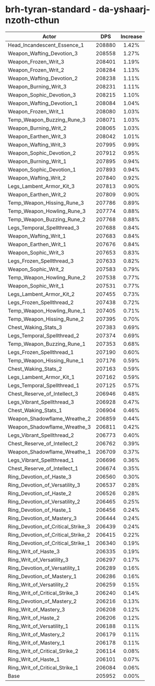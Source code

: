 # brh-tyran-standard - da-yshaarj-nzoth-cthun
| Actor | DPS | Increase |
|---|:---:|:---:|
|Head_Incandescent_Essence_1|208880|1.42%|
|Weapon_Wafting_Devotion_3|208558|1.27%|
|Weapon_Frozen_Writ_3|208401|1.19%|
|Weapon_Frozen_Writ_2|208284|1.13%|
|Weapon_Wafting_Devotion_2|208238|1.11%|
|Weapon_Burning_Writ_3|208231|1.11%|
|Weapon_Sophic_Devotion_3|208215|1.10%|
|Weapon_Wafting_Devotion_1|208084|1.04%|
|Weapon_Frozen_Writ_1|208080|1.03%|
|Temp_Weapon_Buzzing_Rune_3|208071|1.03%|
|Weapon_Burning_Writ_2|208065|1.03%|
|Weapon_Earthen_Writ_3|208042|1.01%|
|Weapon_Wafting_Writ_3|207995|0.99%|
|Weapon_Sophic_Devotion_2|207912|0.95%|
|Weapon_Burning_Writ_1|207895|0.94%|
|Weapon_Sophic_Devotion_1|207893|0.94%|
|Weapon_Wafting_Writ_2|207840|0.92%|
|Legs_Lambent_Armor_Kit_3|207813|0.90%|
|Weapon_Earthen_Writ_2|207809|0.90%|
|Temp_Weapon_Hissing_Rune_3|207786|0.89%|
|Temp_Weapon_Howling_Rune_3|207774|0.88%|
|Temp_Weapon_Buzzing_Rune_2|207768|0.88%|
|Legs_Temporal_Spellthread_3|207688|0.84%|
|Weapon_Wafting_Writ_1|207683|0.84%|
|Weapon_Earthen_Writ_1|207676|0.84%|
|Weapon_Sophic_Writ_3|207653|0.83%|
|Legs_Frozen_Spellthread_3|207633|0.82%|
|Weapon_Sophic_Writ_2|207583|0.79%|
|Temp_Weapon_Howling_Rune_2|207538|0.77%|
|Weapon_Sophic_Writ_1|207531|0.77%|
|Legs_Lambent_Armor_Kit_2|207455|0.73%|
|Legs_Frozen_Spellthread_2|207438|0.72%|
|Temp_Weapon_Howling_Rune_1|207405|0.71%|
|Temp_Weapon_Hissing_Rune_2|207395|0.70%|
|Chest_Waking_Stats_3|207383|0.69%|
|Legs_Temporal_Spellthread_2|207374|0.69%|
|Temp_Weapon_Buzzing_Rune_1|207353|0.68%|
|Legs_Frozen_Spellthread_1|207190|0.60%|
|Temp_Weapon_Hissing_Rune_1|207176|0.59%|
|Chest_Waking_Stats_2|207163|0.59%|
|Legs_Lambent_Armor_Kit_1|207162|0.59%|
|Legs_Temporal_Spellthread_1|207125|0.57%|
|Chest_Reserve_of_Intellect_3|206946|0.48%|
|Legs_Vibrant_Spellthread_3|206928|0.47%|
|Chest_Waking_Stats_1|206904|0.46%|
|Weapon_Shadowflame_Wreathe_2|206859|0.44%|
|Weapon_Shadowflame_Wreathe_3|206811|0.42%|
|Legs_Vibrant_Spellthread_2|206773|0.40%|
|Chest_Reserve_of_Intellect_2|206762|0.39%|
|Weapon_Shadowflame_Wreathe_1|206709|0.37%|
|Legs_Vibrant_Spellthread_1|206696|0.36%|
|Chest_Reserve_of_Intellect_1|206674|0.35%|
|Ring_Devotion_of_Haste_3|206560|0.30%|
|Ring_Devotion_of_Versatility_3|206537|0.28%|
|Ring_Devotion_of_Haste_2|206526|0.28%|
|Ring_Devotion_of_Versatility_2|206465|0.25%|
|Ring_Devotion_of_Haste_1|206456|0.24%|
|Ring_Devotion_of_Mastery_3|206444|0.24%|
|Ring_Devotion_of_Critical_Strike_3|206439|0.24%|
|Ring_Devotion_of_Critical_Strike_2|206415|0.22%|
|Ring_Devotion_of_Critical_Strike_1|206340|0.19%|
|Ring_Writ_of_Haste_3|206335|0.19%|
|Ring_Writ_of_Versatility_3|206297|0.17%|
|Ring_Devotion_of_Versatility_1|206289|0.16%|
|Ring_Devotion_of_Mastery_1|206286|0.16%|
|Ring_Writ_of_Versatility_2|206259|0.15%|
|Ring_Writ_of_Critical_Strike_3|206240|0.14%|
|Ring_Devotion_of_Mastery_2|206216|0.13%|
|Ring_Writ_of_Mastery_3|206208|0.12%|
|Ring_Writ_of_Haste_2|206206|0.12%|
|Ring_Writ_of_Versatility_1|206188|0.11%|
|Ring_Writ_of_Mastery_2|206179|0.11%|
|Ring_Writ_of_Mastery_1|206178|0.11%|
|Ring_Writ_of_Critical_Strike_2|206114|0.08%|
|Ring_Writ_of_Haste_1|206101|0.07%|
|Ring_Writ_of_Critical_Strike_1|206084|0.06%|
|Base|205952|0.00%|
